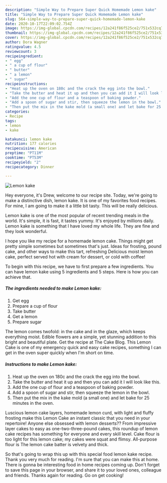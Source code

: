 ```yaml
---
description: "Simple Way to Prepare Super Quick Homemade Lemon kake"
title: "Simple Way to Prepare Super Quick Homemade Lemon kake"
slug: 564-simple-way-to-prepare-super-quick-homemade-lemon-kake
date: 2020-10-17T22:09:02.754Z
image: https://img-global.cpcdn.com/recipes/12a241f86f525ce2/751x532cq70/lemon-kake-recipe-main-photo.jpg
thumbnail: https://img-global.cpcdn.com/recipes/12a241f86f525ce2/751x532cq70/lemon-kake-recipe-main-photo.jpg
cover: https://img-global.cpcdn.com/recipes/12a241f86f525ce2/751x532cq70/lemon-kake-recipe-main-photo.jpg
author: Dora Wagner
ratingvalue: 4.5
reviewcount: 3
recipeingredient:
- " egg"
- " a cup of flour"
- " butter"
- " a lemon"
- " sugar"
recipeinstructions:
- "Heat up the oven on 180c and the crack the egg into the bowl."
- "Take the butter and heat it up and then you can add it I will look like this."
- "Add the one cup of flour and a teaspoon of baking powder."
- "Add a spoon of sugar and stir, then squeeze the lemon in the bowl."
- "Then put the mix in the kake mold (a small one) and let bake for 25 minutes in the oven."
categories:
- Recipe
tags:
- lemon
- kake

katakunci: lemon kake 
nutrition: 177 calories
recipecuisine: American
preptime: "PT11M"
cooktime: "PT53M"
recipeyield: "2"
recipecategory: Dinner

---
```



![Lemon kake](https://img-global.cpcdn.com/recipes/12a241f86f525ce2/751x532cq70/lemon-kake-recipe-main-photo.jpg)

Hey everyone, it's Drew, welcome to our recipe site. Today, we're going to make a distinctive dish, lemon kake. It is one of my favorites food recipes. For mine, I am going to make it a little bit tasty. This will be really delicious.

Lemon kake is one of the most popular of recent trending meals in the world. It's simple, it is fast, it tastes yummy. It's enjoyed by millions daily. Lemon kake is something that I have loved my whole life. They are fine and they look wonderful.

I hope you like my recipe for a homemade lemon cake. Things might get pretty simple sometimes but sometimes that&#39;s just. Ideas for frosting, pound cake, and other ways to make this tart, refreshing Delicious moist lemon cake, perfect served hot with cream for dessert, or cold with coffee!


To begin with this recipe, we have to first prepare a few ingredients. You can have lemon kake using 5 ingredients and 5 steps. Here is how you can achieve that.

<!--inarticleads1-->

##### The ingredients needed to make Lemon kake:

1. Get  egg
1. Prepare  a cup of flour
1. Take  butter
1. Get  a lemon
1. Prepare  sugar


The lemon comes twofold: in the cake and in the glaze, which keeps everything moist. Edible flowers are a simple, yet stunning addition to this bright and beautiful plate. Get the recipe at The Cake Blog. This Lemon Cake is one of my emergency quick and easy cake recipes, something I can get in the oven super quickly when I&#39;m short on time. 

<!--inarticleads2-->

##### Instructions to make Lemon kake:

1. Heat up the oven on 180c and the crack the egg into the bowl.
1. Take the butter and heat it up and then you can add it I will look like this.
1. Add the one cup of flour and a teaspoon of baking powder.
1. Add a spoon of sugar and stir, then squeeze the lemon in the bowl.
1. Then put the mix in the kake mold (a small one) and let bake for 25 minutes in the oven.


Luscious lemon cake layers, homemade lemon curd, with light and fluffy frosting make this Lemon Cake an instant classic that you need in your repertoire! Anyone else obsessed with lemon desserts?? From impressive layer cakes to easy as one-two-three-pound cakes, this roundup of lemon cake recipes has something for everyone and every skill level. Cake flour is too light for this lemon cake; my cakes were squat and flimsy. All-purpose flour is The lemon cake batter is velvety and thick. 

So that's going to wrap this up with this special food lemon kake recipe. Thank you very much for reading. I'm sure that you can make this at home. There is gonna be interesting food in home recipes coming up. Don't forget to save this page in your browser, and share it to your loved ones, colleague and friends. Thanks again for reading. Go on get cooking!
